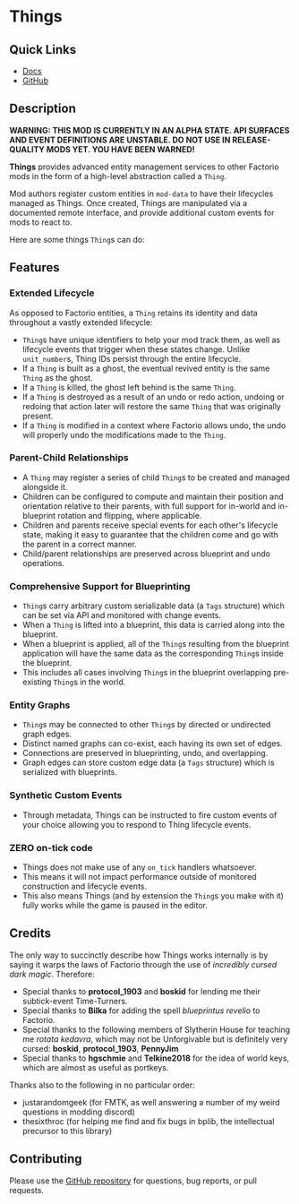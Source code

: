 # Things

## Quick Links

- [Docs](https://project-cybersyn.github.io/things/)
- [GitHub](https://github.com/project-cybersyn/things)

## Description

**WARNING: THIS MOD IS CURRENTLY IN AN ALPHA STATE. API SURFACES AND EVENT DEFINITIONS ARE UNSTABLE. DO NOT USE IN RELEASE-QUALITY MODS YET. YOU HAVE BEEN WARNED!**

**Things** provides advanced entity management services to other Factorio mods in the form of a high-level abstraction called a `Thing`.

Mod authors register custom entities in `mod-data` to have their lifecycles managed as Things. Once created, Things are manipulated via a documented remote interface, and provide additional custom events for mods to react to.

Here are some things `Thing`s can do:

## Features

### Extended Lifecycle

As opposed to Factorio entities, a `Thing` retains its identity and data throughout a vastly extended lifecycle:

- `Thing`s have unique identifiers to help your mod track them, as well as lifecycle events that trigger when these states change. Unlike `unit_number`s, Thing IDs persist through the entire lifecycle.
- If a `Thing` is built as a ghost, the eventual revived entity is the same `Thing` as the ghost.
- If a `Thing` is killed, the ghost left behind is the same `Thing`.
- If a `Thing` is destroyed as a result of an undo or redo action, undoing or redoing that action later will restore the same `Thing` that was originally present.
- If a `Thing` is modified in a context where Factorio allows undo, the undo will properly undo the modifications made to the `Thing`.

### Parent-Child Relationships

- A `Thing` may register a series of child `Thing`s to be created and managed alongside it.
- Children can be configured to compute and maintain their position and orientation relative to their parents, with full support for in-world and in-blueprint rotation and flipping, where applicable.
- Children and parents receive special events for each other's lifecycle state, making it easy to guarantee that the children come and go with the parent in a correct manner.
- Child/parent relationships are preserved across blueprint and undo operations.

### Comprehensive Support for Blueprinting

- `Thing`s carry arbitrary custom serializable data (a `Tags` structure) which can be set via API and monitored with change events.
- When a `Thing` is lifted into a blueprint, this data is carried along into the blueprint.
- When a blueprint is applied, all of the `Thing`s resulting from the blueprint application will have the same data as the corresponding `Thing`s inside the blueprint.
- This includes all cases involving `Thing`s in the blueprint overlapping pre-existing `Thing`s in the world.

### Entity Graphs

- `Thing`s may be connected to other `Thing`s by directed or undirected graph edges.
- Distinct named graphs can co-exist, each having its own set of edges.
- Connections are preserved in blueprinting, undo, and overlapping.
- Graph edges can store custom edge data (a `Tags` structure) which is serialized with blueprints.

### Synthetic Custom Events

- Through metadata, Things can be instructed to fire custom events of your choice allowing you to respond to Thing lifecycle events.

### ZERO on-tick code

- Things does not make use of any `on_tick` handlers whatsoever.
- This means it will not impact performance outside of monitored construction and lifecycle events.
- This also means Things (and by extension the `Thing`s you make with it) fully works while the game is paused in the editor.

## Credits

The only way to succinctly describe how Things works internally is by saying it warps the laws of Factorio through the use of *incredibly cursed dark magic*. Therefore:

- Special thanks to **protocol_1903** and **boskid** for lending me their subtick-event Time-Turners.
- Special thanks to **Bilka** for adding the spell *blueprintus revelio* to Factorio.
- Special thanks to the following members of Slytherin House for teaching me *rotata kedavra*, which may not be Unforgivable but is definitely very cursed: **boskid**, **protocol_1903**, **PennyJim**
- Special thanks to **hgschmie** and **Telkine2018** for the idea of world keys, which are almost as useful as portkeys.

Thanks also to the following in no particular order:
- justarandomgeek (for FMTK, as well answering a number of my weird questions in modding discord)
- thesixthroc (for helping me find and fix bugs in bplib, the intellectual precursor to this library)

## Contributing

Please use the [GitHub repository](https://github.com/project-cybersyn/things) for questions, bug reports, or pull requests.
